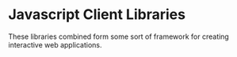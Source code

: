 # Javascript Client Libraries

These libraries combined form some sort of framework for creating interactive web applications.
